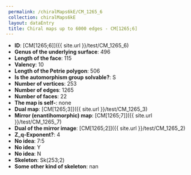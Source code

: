 ```yaml
--- 
 permalink: /chiralMaps6kE/CM_1265_6 
 collection: chiralMaps6kE
 layout: dataEntry
 title: Chiral maps up to 6000 edges - CM[1265;6]
---
```


- **ID**: [CM[1265;6]]({{ site.url }}/test/CM_1265_6)
- **Genus of the underlying surface**: 496
- **Length of the face**: 115
- **Valency**: 10
- **Length of the Petrie polygon**: 506
- **Is the automorphism group solvable?**: S
- **Number of vertices**: 253
- **Number of edges**: 1265
- **Number of faces**: 22
- **The map is self-**: none
- **Dual map**: [CM[1265;3]]({{ site.url }}/test/CM_1265_3)
- **Mirror (enantihomorphic) map**: [CM[1265;7]]({{ site.url }}/test/CM_1265_7)
- **Dual of the mirror image**: [CM[1265;2]]({{ site.url }}/test/CM_1265_2)
- **Z_q-Exponent?**: 4
- **No idea**:  7:5
- **No idea**: Y
- **No idea**: N
- **Skeleton**: Sk(253;2)
- **Some other kind of skeleton**: nan
